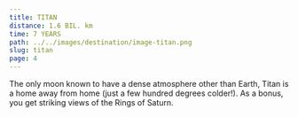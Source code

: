 ```yaml
---
title: TITAN
distance: 1.6 BIL. km
time: 7 YEARS
path: ../../images/destination/image-titan.png
slug: titan
page: 4
---
```


The only moon known to have a dense atmosphere other than Earth, Titan is a home away from home (just a few hundred degrees colder!). As a bonus, you get striking views of the Rings of Saturn.
